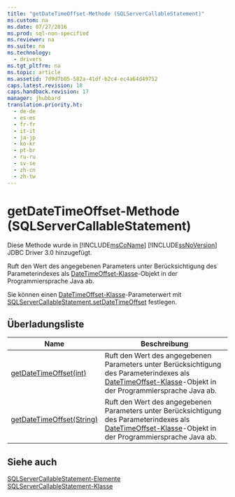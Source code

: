 ```yaml
---
title: "getDateTimeOffset-Methode (SQLServerCallableStatement)"
ms.custom: na
ms.date: 07/27/2016
ms.prod: sql-non-specified
ms.reviewer: na
ms.suite: na
ms.technology: 
  - drivers
ms.tgt_pltfrm: na
ms.topic: article
ms.assetid: 7d9d7b05-582a-41df-b2c4-ec4a64d49752
caps.latest.revision: 18
caps.handback.revision: 17
manager: jhubbard
translation.priority.ht: 
  - de-de
  - es-es
  - fr-fr
  - it-it
  - ja-jp
  - ko-kr
  - pt-br
  - ru-ru
  - sv-se
  - zh-cn
  - zh-tw
---
```

# getDateTimeOffset-Methode (SQLServerCallableStatement)
  Diese Methode wurde in [!INCLUDE[msCoName](../content/includes/msCoName_md.md)] [!INCLUDE[ssNoVersion](../content/includes/ssNoVersion_md.md)] JDBC Driver 3.0 hinzugefügt.  
  
 Ruft den Wert des angegebenen Parameters unter Berücksichtigung des Parameterindexes als [DateTimeOffset-Klasse](../content/DateTimeOffset-Class.md)\-Objekt in der Programmiersprache Java ab.  
  
 Sie können einen [DateTimeOffset-Klasse](../content/DateTimeOffset-Class.md)\-Parameterwert mit [SQLServerCallableStatement.setDateTimeOffset](../content/setDateTimeOffset-Method--SQLServerCallableStatement-.md) festlegen.  
  
## Überladungsliste  
  
|Name|Beschreibung|  
|----------|------------------|  
|[getDateTimeOffset\(int\)](../content/getDateTimeOffset-Method--int-.md)|Ruft den Wert des angegebenen Parameters unter Berücksichtigung des Parameterindexes als [DateTimeOffset-Klasse](../content/DateTimeOffset-Class.md)\-Objekt in der Programmiersprache Java ab.|  
|[getDateTimeOffset\(String\)](../content/getDateTimeOffset-Method--String-.md)|Ruft den Wert des angegebenen Parameters unter Berücksichtigung des Parameterindexes als [DateTimeOffset-Klasse](../content/DateTimeOffset-Class.md)\-Objekt in der Programmiersprache Java ab.|  
  
## Siehe auch  
 [SQLServerCallableStatement-Elemente](../content/SQLServerCallableStatement-Members.md)   
 [SQLServerCallableStatement-Klasse](../content/SQLServerCallableStatement-Class.md)  
  
  